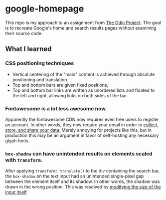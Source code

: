 # google-homepage

This repo is my approach to an assignment from [The Odin Project](http://www.theodinproject.com/courses/web-development-101/lessons/html-css). The goal is to recreate Google's home and search results pages without examining their source code.

## What I learned

### CSS positioning techniques

- Vertical centering of the "main" content is achieved through absolute positioning and translation.
- Top and bottom bars are given fixed positions,
- Top and bottom bar links are written as unordered lists and floated to the left and right, allowing links on both sides of the bar.

### Fontawesome is a lot less awesome now.

Apparently the fontawesome CDN now requires even free users to register an account. In other words, they now require your email in order to [collect, store, and share your data.](https://fontawesome.com/privacy) Merely annoying for projects like this, but in production this may be an argument in favor of self-hosting any necessary glyph fonts.

### `box-shadow` can have unintended results on elements scaled with `transform`.

After applying `transform: translate()` to the div containing the search bar, the `box-shadow` on the text input had an unintended single-pixel gap between the element itself and its shadow. In other words, the shadow was drawn in the wrong position. This was resolved by [modifying the size of the input itself](ababyduck/odin_google-homepage@34b84f2).
